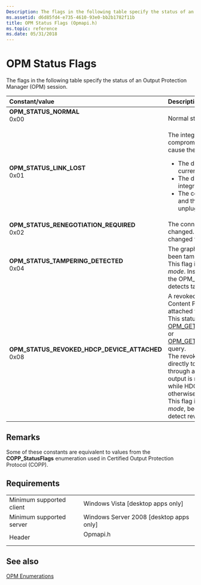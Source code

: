 ```yaml
---
Description: The flags in the following table specify the status of an Output Protection Manager (OPM) session.
ms.assetid: d6d85fd4-e735-4610-93e0-bb2b1782f11b
title: OPM Status Flags (Opmapi.h)
ms.topic: reference
ms.date: 05/31/2018
---
```


# OPM Status Flags

The flags in the following table specify the status of an Output Protection Manager (OPM) session.



<table>
<colgroup>
<col style="width: 50%" />
<col style="width: 50%" />
</colgroup>
<thead>
<tr class="header">
<th style="text-align: left;">Constant/value</th>
<th style="text-align: left;">Description</th>
</tr>
</thead>
<tbody>
<tr class="odd">
<td style="text-align: left;"><span id="OPM_STATUS_NORMAL"></span><span id="opm_status_normal"></span><dl> <dt><strong>OPM_STATUS_NORMAL</strong></dt> <dt>0x00</dt> </dl></td>
<td style="text-align: left;">Normal status.<br/></td>
</tr>
<tr class="even">
<td style="text-align: left;"><span id="OPM_STATUS_LINK_LOST"></span><span id="opm_status_link_lost"></span><dl> <dt><strong>OPM_STATUS_LINK_LOST</strong></dt> <dt>0x01</dt> </dl></td>
<td style="text-align: left;">The integrity of the connection has been compromised. Examples of events that cause the driver to set this flag include:<br/>
<ul>
<li>The driver can no longer enforce the current protection level.</li>
<li>The driver detected an internal integrity error.</li>
<li>The connector between the computer and the display device was unplugged.</li>
</ul></td>
</tr>
<tr class="odd">
<td style="text-align: left;"><span id="OPM_STATUS_RENEGOTIATION_REQUIRED"></span><span id="opm_status_renegotiation_required"></span><dl> <dt><strong>OPM_STATUS_RENEGOTIATION_REQUIRED</strong></dt> <dt>0x02</dt> </dl></td>
<td style="text-align: left;">The connection configuration has changed. For example, the user has changed the desktop display mode.<br/></td>
</tr>
<tr class="even">
<td style="text-align: left;"><span id="OPM_STATUS_TAMPERING_DETECTED"></span><span id="opm_status_tampering_detected"></span><dl> <dt><strong>OPM_STATUS_TAMPERING_DETECTED</strong></dt> <dt>0x04</dt> </dl></td>
<td style="text-align: left;">The graphics adapter or the driver has been tampered with.<br/> This flag is not used in <em>COPP emulation mode</em>. Instead, the video output will set the OPM_STATUS_LINK_LOST flag if it detects tampering.<br/></td>
</tr>
<tr class="odd">
<td style="text-align: left;"><span id="OPM_STATUS_REVOKED_HDCP_DEVICE_ATTACHED"></span><span id="opm_status_revoked_hdcp_device_attached"></span><dl> <dt><strong>OPM_STATUS_REVOKED_HDCP_DEVICE_ATTACHED</strong></dt> <dt>0x08</dt> </dl></td>
<td style="text-align: left;">A revoked High-Bandwidth Digital Content Protection (HDCP) device is attached to the video output.<br/> This status flag can be returned from an <a href="opm-get-virtual-protection-level">OPM_GET_VIRTUAL_PROTECTION_LEVEL</a> or <a href="opm-get-actual-protection-level">OPM_GET_ACTUAL_PROTECTION_LEVEL</a> query. <br/> The revoked device might be attached directly to the video output, or indirectly through an HDCP repeater. A video output is required to detect this condition while HDCP is enabled, but not otherwise.<br/> This flag is not used in <em>COPP emulation mode</em>, because the video output does not detect revoked devices in that mode.<br/></td>
</tr>
</tbody>
</table>



## Remarks

Some of these constants are equivalent to values from the **COPP\_StatusFlags** enumeration used in Certified Output Protection Protocol (COPP).

## Requirements



|                                     |                                                                                     |
|-------------------------------------|-------------------------------------------------------------------------------------|
| Minimum supported client<br/> | Windows Vista \[desktop apps only\]<br/>                                      |
| Minimum supported server<br/> | Windows Server 2008 \[desktop apps only\]<br/>                                |
| Header<br/>                   | <dl> <dt>Opmapi.h</dt> </dl> |



## See also

<dl> <dt>

[OPM Enumerations](opm-enumerations.md)
</dt> </dl>

 

 




